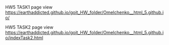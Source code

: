 HW5  TASK1 page view https://earthaddicted.github.io/goit_HW_folder/Omelchenko__html_5.github.io/




HW5  TASK2 page view https://earthaddicted.github.io/goit_HW_folder/Omelchenko__html_5.github.io/indexTask2.html
